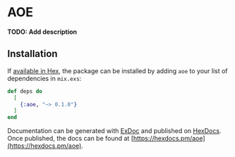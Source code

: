 # AOE

**TODO: Add description**

## Installation

If [available in Hex](https://hex.pm/docs/publish), the package can be installed
by adding `aoe` to your list of dependencies in `mix.exs`:

```elixir
def deps do
  [
    {:aoe, "~> 0.1.0"}
  ]
end
```

Documentation can be generated with [ExDoc](https://github.com/elixir-lang/ex_doc)
and published on [HexDocs](https://hexdocs.pm). Once published, the docs can
be found at [https://hexdocs.pm/aoe](https://hexdocs.pm/aoe).

